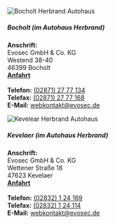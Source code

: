 
<div class="row">
    <div class="col-md-11">
        <div class="card abstand">
            <div class="row no-gutters">
                <div class="col-md-4">
                    <img src="{{ "/assets/img/AutohausBocholt.jpg?v=" | append: site.github.build_revision | relative_url }}" class="card-img" alt="Bocholt Herbrand Autohaus">
                </div>
                <div class="col-md-8">
                    <div class="card-body">
                    <h5 class="card-title">Bocholt (im Autohaus Herbrand)</h5>
                        <p class="card-text">
                            <strong>Anschrift:</strong><br>
                            Evosec GmbH & Co. KG<br>
                            Westend 38-40<br>
                            46399 Bocholt<br>
                            <strong><a href="https://www.google.de/maps?f=q&source=s_q&hl=de&geocode&q=Westend+38-40,+Bocholt&aq&sll=51.151786,10.415039&sspn=13.523402,39.506836&
                            ie=UTF8&hq&hnear=Westend+38,+Bocholt+46399+Bocholt,+Borken,+Nordrhein-Westfalen&ll=51.83941,6.603363&spn=0.006496,0.01929&z=16&iwloc=A">Anfahrt</a></strong><br>
                            <br>
                            <strong>Telefon:</strong> <a href="tel:(02871) 27 77 134">(02871) 27 77 134</a><br>
                            <strong>Telefax:</strong> <a href="fax:(02871) 27 77 168">(02871) 27 77 168</a><br>
                            <strong>E-Mail:</strong> <a href="mailto:webkontakt@evosec.de">webkontakt@evosec.de</a><br>
                        </p>
                    </div>
                </div>
            </div>            
        </div>
        <div class="card abstand">
            <div class="row no-gutters">
                <div class="col-md-4">
                    <img src="{{ "/assets/img/AutohausKevelaer.jpg?v=" | append: site.github.build_revision | relative_url }}" class="card-img" alt="Kevelear Herbrand Autohaus">
                </div>
                <div class="col-md-8">
                    <div class="card-body">
                    <h5 class="card-title">Kevelaer (im Autohaus Herbrand)</h5>
                        <p class="card-text">
                            <strong>Anschrift:</strong><br>
                            Evosec GmbH & Co. KG<br>
                            Wettener Straße 18<br>
                            47623 Kevelaer<br>
                            <strong><a href="https://www.google.de/maps?f=q&source=s_q&hl=de&geocode&q=Wettener+Stra%C3%9Fe+18,+Kevelaer&aq&sll=51.621427,6.720886&sspn=0.835566,2.469177&ie=UTF8&hq&hnear=Wettener+Stra%C3%9Fe+18,+Kevelaer+47623+Kevelaer,+Kleve,+Nordrhein-Westfalen&ll=51.58319,6.254869&spn=0.006533,0.01929&z=16&iwloc=A">Anfahrt</a></strong><br>
                            <br>
                            <strong>Telefon:</strong> <a href="tel:(02832) 1 24 169">(02832) 1 24 169</a><br>
                            <strong>Telefax:</strong> <a href="fax:(02832) 1 24 114">(02832) 1 24 114</a><br>
                            <strong>E-Mail:</strong> <a href="mailto:webkontakt@evosec.de">webkontakt@evosec.de</a><br>
                        </p>
                    </div>
                </div>
            </div>
        </div>
    </div>
</div>